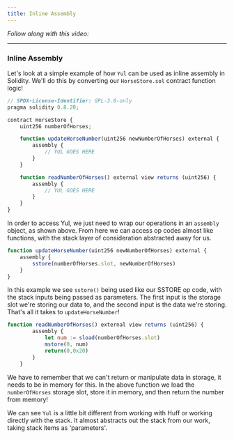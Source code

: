 ```yaml
---
title: Inline Assembly
---
```


_Follow along with this video:_

---

### Inline Assembly

Let's look at a simple example of how `Yul` can be used as inline assembly in Solidity. We'll do this by converting our `HorseStore.sol` contract function logic!

```js
// SPDX-License-Identifier: GPL-3.0-only
pragma solidity 0.8.20;

contract HorseStore {
    uint256 numberOfHorses;

    function updateHorseNumber(uint256 newNumberOfHorses) external {
        assembly {
            // YUL GOES HERE
        }
    }

    function readNumberOfHorses() external view returns (uint256) {
        assembly {
            // YUL GOES HERE
        }
    }
}
```

In order to access Yul, we just need to wrap our operations in an `assembly` object, as shown above. From here we can access op codes almost like functions, with the stack layer of consideration abstracted away for us.

```js
function updateHorseNumber(uint256 newNumberOfHorses) external {
    assembly {
        sstore(numberOfHorses.slot, newNumberOfHorses)
    }
}
```

In this example we see `sstore()` being used like our SSTORE op code, with the stack inputs being passed as parameters. The first input is the storage slot we're storing our data to, and the second input is the data we're storing. That's all it takes to `updateHorseNumber`!

```js
function readNumberOfHorses() external view returns (uint256) {
        assembly {
            let num := sload(numberOfHorses.slot)
            mstore(0, num)
            return(0,0x20)
        }
    }
```

We have to remember that we can't return or manipulate data in storage, it needs to be in memory for this. In the above function we load the `numberOfHorses` storage slot, store it in memory, and then return the number from memory!

We can see `Yul` is a little bit different from working with Huff or working directly with the stack. It almost abstracts out the stack from our work, taking stack items as 'parameters'.